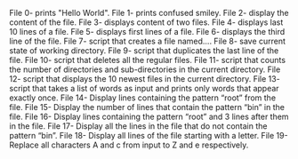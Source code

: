 File 0- prints "Hello World".
File 1- prints confused smiley.
File 2- display the content of the file.
File 3- displays content of two files.
File 4- displays last 10 lines of a file.
File 5- displays first lines of a file.
File 6- displays the third line of the file.
File 7- script that creates a file named....
File 8- save current state of working directory.
File 9- script that duplicates the last line of the file.
File 10- script that deletes all the regular files.
File 11- script that counts the number of directories and sub-directories in the current directory.
File 12- script that displays the 10 newest files in the current directory.
File 13- script that takes a list of words as input and prints only words that appear exactly once.
File 14- Display lines containing the pattern “root” from the file.
File 15- Display the number of lines that contain the pattern “bin” in the file.
File 16- Display lines containing the pattern “root” and 3 lines after them in the file. 
 File 17- Display all the lines in the file that do not contain the pattern “bin”.
File 18- Display all lines of the file starting with a letter.
File 19- Replace all characters A and c from input to Z and e respectively.





